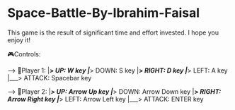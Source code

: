 # Space-Battle-By-Ibrahim-Faisal
This game is the result of significant time and effort invested. I hope you enjoy it!

🎮Controls:

--> 🔵Player 1:
     |___> UP: W key
     |___> DOWN: S key
     |___> RIGHT: D key
     |___> LEFT: A key
     |___> ATTACK: Spacebar key

--> 🔴Player 2:
     |___> UP: Arrow Up key
     |___> DOWN: Arrow Down key
     |___> RIGHT: Arrow Right key
     |___> LEFT: Arrow Left key
     |___> ATTACK: ENTER key  
